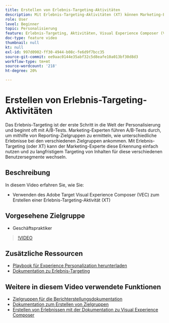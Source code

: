 ```yaml
---
title: Erstellen von Erlebnis-Targeting-Aktivitäten
description: Mit Erlebnis-Targeting-Aktivitäten (XT) können Marketing-Experten bestimmte Inhalte auf eine bestimmte Zielgruppe ausrichten. Erfahren Sie mehr über die Vorteile von XT-Aktivitäten und deren Erstellung und Verwendung.
role: User
level: Beginner
topic: Personalisierung
feature: Erlebnis-Targeting, Aktivitäten, Visual Experience Composer (VEC)
doc-type: feature video
thumbnail: null
kt: null
exl-id: 997d0902-ff30-4944-b08c-fe6d9f7bcc35
source-git-commit: ee9aac0144e35abf32c5d8eafe10a013bf30d8d3
workflow-type: tm+mt
source-wordcount: '218'
ht-degree: 20%

---
```


# Erstellen von Erlebnis-Targeting-Aktivitäten

Das Erlebnis-Targeting ist der erste Schritt in die Welt der Personalisierung und beginnt oft mit A/B-Tests. Marketing-Experten führen A/B-Tests durch, um mithilfe von Reporting-Zielgruppen zu ermitteln, wie unterschiedliche Erlebnisse bei den verschiedenen Zielgruppen ankommen. Mit Erlebnis-Targeting (oder XT) kann der Marketing-Experte diese Erkennung einfach nutzen und zu langfristigem Targeting von Inhalten für diese verschiedenen Benutzersegmente wechseln.

## Beschreibung

In diesem Video erfahren Sie, wie Sie:

* Verwenden des Adobe Target Visual Experience Composer (VEC) zum Erstellen einer Erlebnis-Targeting-Aktivität (XT)

## Vorgesehene Zielgruppe

* Geschäftspraktiker

>[!VIDEO](https://video.tv.adobe.com/v/22418?quality=12)

## Zusätzliche Ressourcen

* [Playbook für Experience Personalization herunterladen](https://guided.adobe.com/?promoid=K42KVXHD&amp;mv=other&amp;search=personalization+playbook#recommended/solutions/target)
* [Dokumentation zu Erlebnis-Targeting](https://docs.adobe.com/content/help/en/target/using/activities/experience-targeting/experience-target.html)

## Weitere in diesem Video verwendete Funktionen

* [Zielgruppen für die Berichterstellungsdokumentation](https://docs.adobe.com/help/en/target/using/audiences/managing-audience-filters.html)
* [Dokumentation zum Erstellen von Zielgruppen](https://docs.adobe.com/content/help/en/target/using/audiences/create-audiences/create-audience.html)
* [Erstellen von Erlebnissen mit der Dokumentation zu Visual Experience Composer](https://docs.adobe.com/content/help/en/target/using/experiences/experiences.html)
